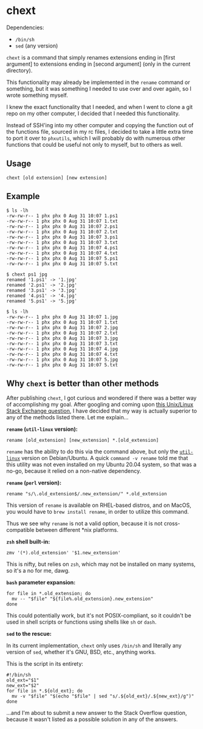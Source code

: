 # chext

Dependencies:

- `/bin/sh`
- `sed` (any version)

`chext` is a command that simply renames extensions ending in [first argument] to extensions ending in [second argument] (only in the current directory).

This functionality may already be implemented in the `rename` command or something, but it was something I needed to use over and over again, so I wrote something myself.

I knew the exact functionality that I needed, and when I went to clone a git repo on my other computer, I decided that I needed	this functionality.

Instead of SSH'ing into my other computer and copying the function out of the functions file, sourced in my rc files, I decided to take a little extra time
to port it over to `phxutils`, which I will probably do with numerous other functions that could be useful not only to myself, but to others as well.

## Usage

`chext [old extension] [new extension]`

## Example

```
$ ls -lh
-rw-rw-r-- 1 phx phx 0 Aug 31 10:07 1.ps1
-rw-rw-r-- 1 phx phx 0 Aug 31 10:07 1.txt
-rw-rw-r-- 1 phx phx 0 Aug 31 10:07 2.ps1
-rw-rw-r-- 1 phx phx 0 Aug 31 10:07 2.txt
-rw-rw-r-- 1 phx phx 0 Aug 31 10:07 3.ps1
-rw-rw-r-- 1 phx phx 0 Aug 31 10:07 3.txt
-rw-rw-r-- 1 phx phx 0 Aug 31 10:07 4.ps1
-rw-rw-r-- 1 phx phx 0 Aug 31 10:07 4.txt
-rw-rw-r-- 1 phx phx 0 Aug 31 10:07 5.ps1
-rw-rw-r-- 1 phx phx 0 Aug 31 10:07 5.txt

$ chext ps1 jpg
renamed '1.ps1' -> '1.jpg'
renamed '2.ps1' -> '2.jpg'
renamed '3.ps1' -> '3.jpg'
renamed '4.ps1' -> '4.jpg'
renamed '5.ps1' -> '5.jpg'

$ ls -lh
-rw-rw-r-- 1 phx phx 0 Aug 31 10:07 1.jpg
-rw-rw-r-- 1 phx phx 0 Aug 31 10:07 1.txt
-rw-rw-r-- 1 phx phx 0 Aug 31 10:07 2.jpg
-rw-rw-r-- 1 phx phx 0 Aug 31 10:07 2.txt
-rw-rw-r-- 1 phx phx 0 Aug 31 10:07 3.jpg
-rw-rw-r-- 1 phx phx 0 Aug 31 10:07 3.txt
-rw-rw-r-- 1 phx phx 0 Aug 31 10:07 4.jpg
-rw-rw-r-- 1 phx phx 0 Aug 31 10:07 4.txt
-rw-rw-r-- 1 phx phx 0 Aug 31 10:07 5.jpg
-rw-rw-r-- 1 phx phx 0 Aug 31 10:07 5.txt
```

## Why `chext` is better than other methods

After publishing `chext`, I got curious and wondered if there was a better way of accomplishing my goal.
After googling and coming upon [this Unix/Linux Stack Exchange question](https://unix.stackexchange.com/questions/19654/how-do-i-change-the-extension-of-multiple-files),
I have decided that my way is actually superior to any of the methods listed there. Let me explain...

**`rename` (`util-linux` version):**

```
rename [old_extension] [new_extension] *.[old_extension]
```

`rename` has the ability to do this via the command above, but only the [`util-linux`](https://en.wikipedia.org/wiki/Util-linux) version on Debian/Ubuntu.
A quick `command -v rename` told me that this utility was not even installed on my Ubuntu 20.04 system, so that was a no-go, because it relied on a non-native dependency.


**`rename` (`perl` version):**

```
rename "s/\.old_extension$/.new_extension/" *.old_extension
```

This version of `rename` is available on RHEL-based distros, and on MacOS, you would have to `brew install rename`, in order to utilize this command.

Thus we see why `rename` is not a valid option, because it is not cross-compatible between different *nix platforms.

**`zsh` shell built-in:**

```
zmv '(*).old_extension' '$1.new_extension'
```

This is nifty, but relies on `zsh`, which may not be installed on many systems, so it's a no for me, dawg.

**`bash` parameter expansion:**

```
for file in *.old_extension; do
  mv -- "$file" "${file%.old_extension}.new_extension"
done
```

This could potentially work, but it's not POSIX-compliant, so it couldn't be used in shell scripts or functions using shells like `sh` or `dash`.

**`sed` to the rescue:**

In its current implementation, `chext` only uses `/bin/sh` and literally any version of `sed`, whether it's GNU, BSD, etc., anything works.

This is the script in its entirety:

```
#!/bin/sh
old_ext="$1" 
new_ext="$2" 
for file in *.${old_ext}; do
  mv -v "$file" "$(echo "$file" | sed "s/.${old_ext}/.${new_ext}/g")"
done
```

...and I'm about to submit a new answer to the Stack Overflow question, because it wasn't listed as a possible solution in any of the answers.


